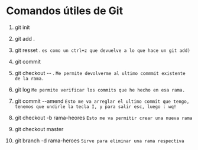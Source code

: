 # Comandos útiles de Git

1. git init

2. git add .

3. git resset . ```es como un ctrl+z que devuelve a lo que hace un git add)```

4. git commit  

5. git checkout  -- . ```Me permite devolverme al ultimo commmit existente de la rama.```

6. git log ```Me permite verificar los commits que he hecho en esa rama.```

7. git commit --amend ```Esto me va arreglar el ultimo commit que tengo, tenemos que undirle la tecla I, y para salir esc, luego : wq!```

8. git checkout -b rama-heores ```Esto me va permitir crear una nueva rama```

9. git checkout master 

10. git branch -d rama-heroes ```Sirve para eliminar una rama respectiva```


